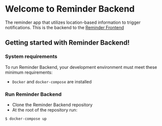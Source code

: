 # Welcome to Reminder Backend

The reminder app that utilizes location-based information to trigger notifications.
This is the backend to the [Reminder Frontend](https://github.com/lucasahli/reminder_frontend)

## Getting started with Reminder Backend!

### System requirements
To run Reminder Backend, your development environment must meet these minimum requirements:
- `Docker` and `docker-compose` are installed

### Run Reminder Backend
- Clone the Reminder Backend repository
- At the root of the repository run:
```bash
$ docker-compose up
```
